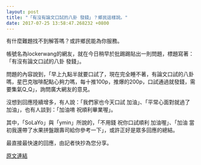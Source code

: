 ```yaml
---
layout: post
title: "「有沒有論文口試的八卦 發錢」？鄉民這樣說。"
date: 2017-07-25 13:58:47.268232 +0800
---
```


有什麼難題找不到解答嗎？或許鄉民能為你服務。

帳號名為lockerwang的網友，就在今日稍早於批踢踢貼出一則問題，標題寫著：「有沒有論文口試的八卦 發錢」。

問題的內容說到，「早上九點半就要口試了，現在完全睡不著，有論文口試的八卦嗎，星巴克咖啡配點心夠力嗎，每十推100p，推爆的200p，口試通過就發錢，需要集氣Q_Q」，詢問廣大網友的意見。

沒想到回應陸續增多，有人說：「我們家也今天口試  加油」、「平常心面對就過了 加油」，也有人談到：「加油唷      祝順利畢業喔」。

其中，「SoLaYo」與「ymin」所說的，「不用錢 祝你口試順利 加油喔」、「加油 當初我還帶了水果拼盤跟壽司給你參考一下」，或許正好是眾多回應的總結。

最直接最快速的回應，由記者快抄為您分享。

<a href = "https://www.ptt.cc/bbs/Gossiping/M.1500929884.A.63C.html">原文連結</a>

